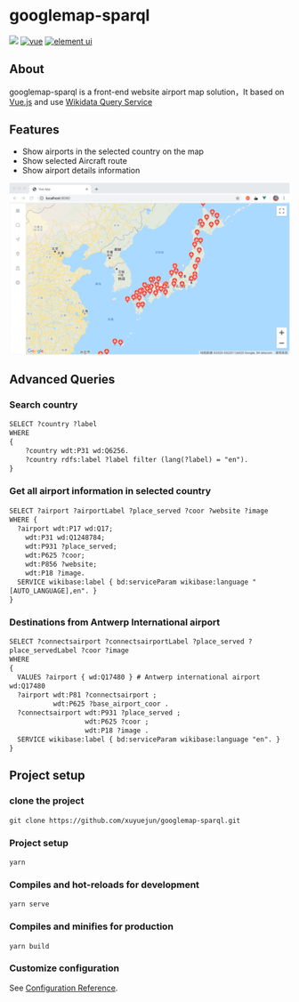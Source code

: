 # googlemap-sparql

[![](https://img.shields.io/travis/iview/iview.svg?style=flat-square)](https://travis-ci.org/iview/iview)
[![vue](https://img.shields.io/badge/vue-2.6.10-brightgreen.svg?style=flat-square)](https://github.com/vuejs/vue)
[![element ui](https://img.shields.io/badge/element-2.13.0-brightgreen.svg?style=flat-square)](https://github.com/ElemeFE/element)


## About
googlemap-sparql is a front-end website airport map solution，It based on [Vue.js](https://github.com/vuejs/vue) and use [Wikidata Query Service](https://www.wikidata.org/)  

## Features
* Show airports in the selected country on the map
* Show selected Aircraft route
* Show airport details information

![image](https://github.com/xuyuejun/googlemap-sparql/blob/master/src/assets/screen.png?raw=true)

## Advanced Queries
### Search country
```
SELECT ?country ?label
WHERE
{
    ?country wdt:P31 wd:Q6256.
    ?country rdfs:label ?label filter (lang(?label) = "en").
}
```

### Get all airport information in selected country
```
SELECT ?airport ?airportLabel ?place_served ?coor ?website ?image WHERE {
  ?airport wdt:P17 wd:Q17;
    wdt:P31 wd:Q1248784;
    wdt:P931 ?place_served;
    wdt:P625 ?coor;
    wdt:P856 ?website;
    wdt:P18 ?image.
  SERVICE wikibase:label { bd:serviceParam wikibase:language "[AUTO_LANGUAGE],en". }
}
```
### Destinations from Antwerp International airport
```
SELECT ?connectsairport ?connectsairportLabel ?place_served ?place_servedLabel ?coor ?image
WHERE
{
  VALUES ?airport { wd:Q17480 } # Antwerp international airport  wd:Q17480
  ?airport wdt:P81 ?connectsairport ;
           wdt:P625 ?base_airport_coor .
  ?connectsairport wdt:P931 ?place_served ;
                   wdt:P625 ?coor ;
                   wdt:P18 ?image .
  SERVICE wikibase:label { bd:serviceParam wikibase:language "en". }
}
```


## Project setup

### clone the project
```
git clone https://github.com/xuyuejun/googlemap-sparql.git
```

### Project setup
```
yarn
```

### Compiles and hot-reloads for development
```
yarn serve
```
### Compiles and minifies for production
```
yarn build
```


### Customize configuration
See [Configuration Reference](https://cli.vuejs.org/config/).
